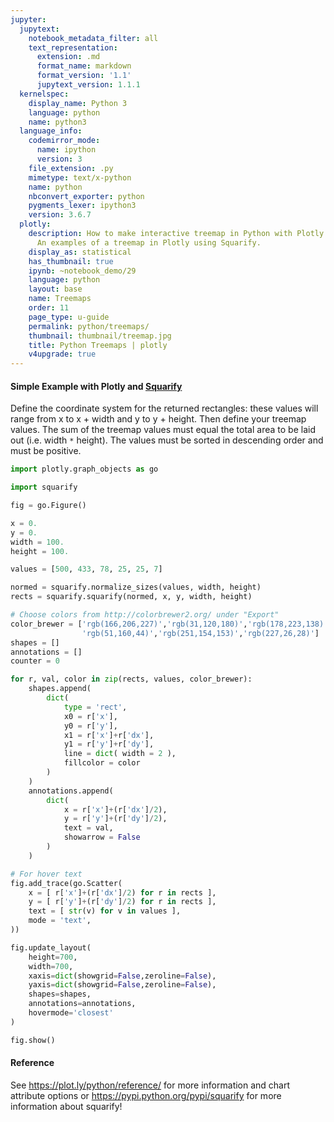 ```yaml
---
jupyter:
  jupytext:
    notebook_metadata_filter: all
    text_representation:
      extension: .md
      format_name: markdown
      format_version: '1.1'
      jupytext_version: 1.1.1
  kernelspec:
    display_name: Python 3
    language: python
    name: python3
  language_info:
    codemirror_mode:
      name: ipython
      version: 3
    file_extension: .py
    mimetype: text/x-python
    name: python
    nbconvert_exporter: python
    pygments_lexer: ipython3
    version: 3.6.7
  plotly:
    description: How to make interactive treemap in Python with Plotly and Squarify.
      An examples of a treemap in Plotly using Squarify.
    display_as: statistical
    has_thumbnail: true
    ipynb: ~notebook_demo/29
    language: python
    layout: base
    name: Treemaps
    order: 11
    page_type: u-guide
    permalink: python/treemaps/
    thumbnail: thumbnail/treemap.jpg
    title: Python Treemaps | plotly
    v4upgrade: true
---
```


#### Simple Example with Plotly and [Squarify](https://pypi.python.org/pypi/squarify)
Define the coordinate system for the returned rectangles: these values will range from x to x + width and y to y + height.
Then define your treemap values. The sum of the treemap values must equal the total area to be laid out (i.e. width `*` height). The values must be sorted in descending order and must be positive.

```python
import plotly.graph_objects as go

import squarify

fig = go.Figure()

x = 0.
y = 0.
width = 100.
height = 100.

values = [500, 433, 78, 25, 25, 7]

normed = squarify.normalize_sizes(values, width, height)
rects = squarify.squarify(normed, x, y, width, height)

# Choose colors from http://colorbrewer2.org/ under "Export"
color_brewer = ['rgb(166,206,227)','rgb(31,120,180)','rgb(178,223,138)',
                'rgb(51,160,44)','rgb(251,154,153)','rgb(227,26,28)']
shapes = []
annotations = []
counter = 0

for r, val, color in zip(rects, values, color_brewer):
    shapes.append(
        dict(
            type = 'rect',
            x0 = r['x'],
            y0 = r['y'],
            x1 = r['x']+r['dx'],
            y1 = r['y']+r['dy'],
            line = dict( width = 2 ),
            fillcolor = color
        )
    )
    annotations.append(
        dict(
            x = r['x']+(r['dx']/2),
            y = r['y']+(r['dy']/2),
            text = val,
            showarrow = False
        )
    )

# For hover text
fig.add_trace(go.Scatter(
    x = [ r['x']+(r['dx']/2) for r in rects ],
    y = [ r['y']+(r['dy']/2) for r in rects ],
    text = [ str(v) for v in values ],
    mode = 'text',
))

fig.update_layout(
    height=700,
    width=700,
    xaxis=dict(showgrid=False,zeroline=False),
    yaxis=dict(showgrid=False,zeroline=False),
    shapes=shapes,
    annotations=annotations,
    hovermode='closest'
)

fig.show()
```

#### Reference
See https://plot.ly/python/reference/ for more information and chart attribute options or https://pypi.python.org/pypi/squarify for more information about squarify!
